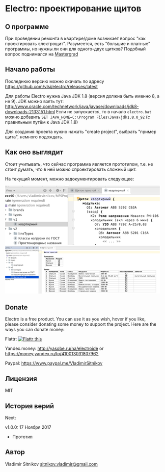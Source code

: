 Electro: проектирование щитов
=============================

О программе
-----------

При проведении ремонта в квартире/доме возникает вопрос "как проектировать электрощит".
Разумеется, есть "большие и платные" программы, но нужны ли они для одного-двух щитков?
Подобный вопрос поднимался на [Mastergrad](http://www.mastergrad.com/forums/t252627-programma-dlya-proektirovaniya-shchitov/)

Начало работы
-------------

Последнюю версию можно скачать по адресу https://github.com/vlsi/electro/releases/latest

Для работы Electro нужна Java JDK 1.8 (версия должна быть именно 8, а не 9). JDK можно взять тут: http://www.oracle.com/technetwork/java/javase/downloads/jdk8-downloads-2133151.html
Если не запускается, то в начало `electro.bat` можно добавить `SET JAVA_HOME=C:\Program Files\Java\jdk1.8.0_92` (с правильным путём к Java JDK 1.8)

Для создания проекта нужно нажать "create project", выбрать "пример щита", немного подождать.

Как оно выглядит
----------------

Стоит учитывать, что сейчас программа является прототипом, т.е. не стоит думать, что в ней можно спроектировать сложный щит.

На текущий момент, можно задокументировать следующее:

<img src="docs/images/line_tree.png" />

<img src="docs/images/line_table.png" />

Donate
------

Electro is a free product. You can use it as you wish, hover if you like, please consider donating some money to support the project.
Here are the ways you can donate money:

Flattr: <a href="https://flattr.com/submit/auto?fid=gzrox5&url=http%3A%2F%2Fgithub.com%2Fvlsi%2Fide61131" target="_blank"><img src="https://button.flattr.com/flattr-badge-large.png" alt="Flattr this" title="Flattr this" border="0"></a>

Yandex.money: http://yasobe.ru/na/electroide or https://money.yandex.ru/to/410013031807962

Paypal: https://www.paypal.me/VladimirSitnikov

Лицензия
--------

MIT

История верий
-------------

Next:

v1.0.0: 17 Ноября 2017
- Прототип

Автор
-----
Vladimir Sitnikov <sitnikov.vladimir@gmail.com>
